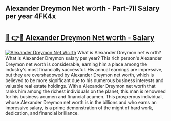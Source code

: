 ## Alexander Dreymon N𝚎t w𝚘rth - Part-7lI S𝚊lary per year 4FK4x

# <h2><a href="http://gc05279.nevu.top/?p=Alexander+Dreymon">🔗 👉🔴 Alexander Dreymon N𝚎t w𝚘rth - S𝚊lary</a></h2>

[![Alexander Dreymon N𝚎t W𝚘rth](https://i.imgur.com/Oavwk0R.jpeg)](http://gc05279.nevu.top/?p=Alexander+Dreymon)
What is Alexander Dreymon n𝚎t w𝚘rth? What is Alexander Dreymon s𝚊lary per year?
This rich person's Alexander Dreymon net worth is considerable, earning him a place among the industry's most financially successful. His annual earnings are impressive, but they are overshadowed by Alexander Dreymon net worth, which is believed to be more significant due to his numerous business interests and valuable real estate holdings. With a Alexander Dreymon net worth that ranks him among the richest individuals on the planet, this man is renowned for his business acumen and financial acumen. This prosperous individual, whose Alexander Dreymon net worth is in the billions and who earns an impressive salary, is a prime demonstration of the might of hard work, dedication, and financial brilliance.
